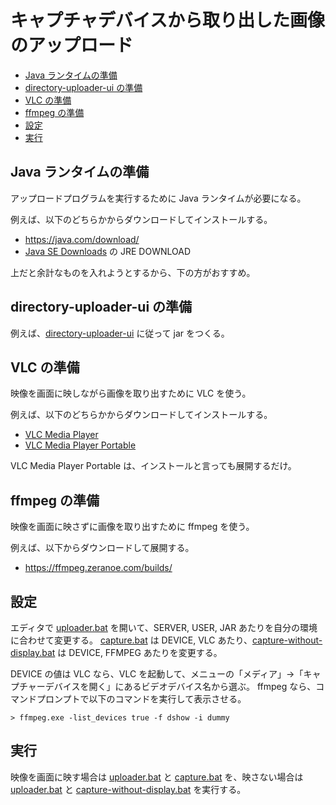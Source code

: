 # キャプチャデバイスから取り出した画像のアップロード

+ [Java ランタイムの準備](#java)
+ [directory-uploader-ui の準備](#uploader)
+ [VLC の準備](#vlc)
+ [ffmpeg の準備](#ffmpeg)
+ [設定](#config)
+ [実行](#exec)


## Java ランタイムの準備 <a id="java"/>

アップロードプログラムを実行するために Java ランタイムが必要になる。

例えば、以下のどちらかからダウンロードしてインストールする。

+ https://java.com/download/
+ [Java SE Downloads](http://www.oracle.com/technetwork/java/javase/downloads/index.html) の JRE DOWNLOAD

上だと余計なものを入れようとするから、下の方がおすすめ。


## directory-uploader-ui の準備 <a id="java"/>

例えば、[directory-uploader-ui](../../README.md) に従って jar をつくる。


## VLC の準備 <a id="vlc"/>

映像を画面に映しながら画像を取り出すために VLC を使う。

例えば、以下のどちらかからダウンロードしてインストールする。

+ [VLC Media Player](http://www.videolan.org/vlc/)
+ [VLC Media Player Portable](http://portableapps.com/apps/music_video/vlc_portable)

VLC Media Player Portable は、インストールと言っても展開するだけ。


## ffmpeg の準備 <a id="ffmpeg"/>

映像を画面に映さずに画像を取り出すために ffmpeg を使う。

例えば、以下からダウンロードして展開する。

+ https://ffmpeg.zeranoe.com/builds/


## 設定 <a id="config"/>

エディタで [uploader.bat](uploader.bat) を開いて、SERVER, USER, JAR あたりを自分の環境に合わせて変更する。
[capture.bat](capture.bat) は DEVICE, VLC あたり、[capture-without-display.bat](capture-without-display.bat) は DEVICE, FFMPEG あたりを変更する。

DEVICE の値は VLC なら、VLC を起動して、メニューの「メディア」->「キャプチャーデバイスを開く」にあるビデオデバイス名から選ぶ。
ffmpeg なら、コマンドプロンプトで以下のコマンドを実行して表示させる。

```
> ffmpeg.exe -list_devices true -f dshow -i dummy
```


## 実行 <a id="exec"/>

映像を画面に映す場合は [uploader.bat](uploader.bat) と [capture.bat](capture.bat) を、映さない場合は [uploader.bat](uploader.bat) と [capture-without-display.bat](capture-without-display.bat) を実行する。
